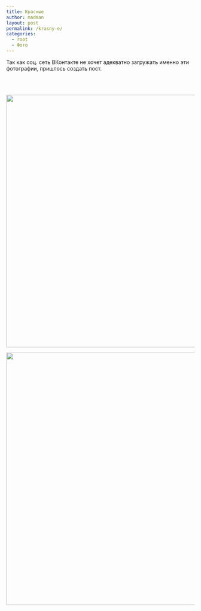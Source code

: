 ```yaml
---
title: Красные
author: madman
layout: post
permalink: /krasny-e/
categories:
  - root
  - Фото
---
```

Так как соц. сеть ВКонтакте не хочет адекватно загружать именно эти фотографии, пришлось создать пост.  
<a href="http://doam.ru/wp-content/uploads/2012/08/obrabotano-1-231.jpg" rel="lightbox[501]" title="Красные"><br /> </a>  
<!--more-->

<a href="http://doam.ru/wp-content/uploads/2012/08/obrabotano-1-231.jpg" rel="lightbox[501]" title="Красные"><br /> </a>

<a href="http://res.cloudinary.com/doam-ru/image/upload/v1409070672/obrabotano-1-25_e045zh.jpg" rel="lightbox[501]" title="Красные"><img class="alignright  wp-image-504" title="obrabotano-1-25" src="http://res.cloudinary.com/doam-ru/image/upload/v1409070672/obrabotano-1-25_e045zh.jpg" alt="" width="1013" height="675" /></a>

<a href="http://res.cloudinary.com/doam-ru/image/upload/v1409070669/obrabotano-1-27_xj0jed.jpg" rel="lightbox[501]" title="Красные"><img class="alignright  wp-image-506" title="obrabotano-1-27" src="http://res.cloudinary.com/doam-ru/image/upload/v1409070669/obrabotano-1-27_xj0jed.jpg" alt="" width="1013" height="675" /></a>